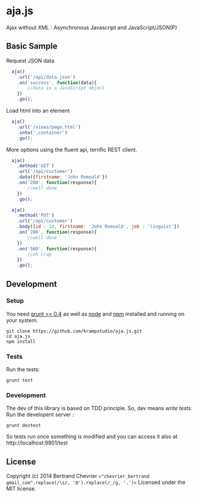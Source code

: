 aja.js
======

Ajax without XML : Asynchronous Javascript and JavaScript/JSON(P)

## Basic Sample

Request JSON data

```javascript
  aja()
    .url('/api/data.json')
    .on('success', function(data){
        //data is a JavaScript object
    })
    .go();
```

Load html into an element

```javascript
  aja()
    .url('/views/page.html')
    .into('.container')
    .go();
```

More options using the fluent api, terrific REST client.

```javascript
  aja()
    .method('GET')
    .url('/api/customer')
    .data({firstname: 'John Romuald'})
    .on('200', function(response){
        //well done
    })
    .go();

  aja()
    .method('PUT')
    .url('/api/customer')
    .body({id : 12, firstname: 'John Romuald', job : 'linguist'})
    .on('200', function(response){
        //well done
    })
    .on('500', function(response){
        //oh crap
    })
    .go();
```

## Development

### Setup 

You need [grunt >= 0.4][grunt] as well as [node] and [npm] installed and running on your system.

```
git clone https://github.com/krampstudio/aja.js.git
cd aja.js
npm install
```

### Tests

Run the tests: 

```
grunt test
```

### Development

The dev of this library is based on TDD principle. So, dev means *write tests*. Run the developent server :

```
grunt devtest
```

So tests run once something is modified and you can access it also at http://localhost:9901/test

## License

Copyright (c) 2014 Bertrand Chevrier `<"chevrier_bertrand gmail_com".replace(/\s/, '@').replace(/_/g, '.')>`
Licensed under the MIT license.


[grunt]: https://gruntjs.com
[node]: http://nodejs.org
[npm]: http://npmjs.org
